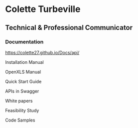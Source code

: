 
# Colette Turbeville
## Technical & Professional Communicator
### Documentation
https://colette27.github.io/Docs/api/

Installation Manual

OpenXLS Manual

Quick Start Guide

APIs in Swagger

White papers

Feasibility Study

Code Samples
